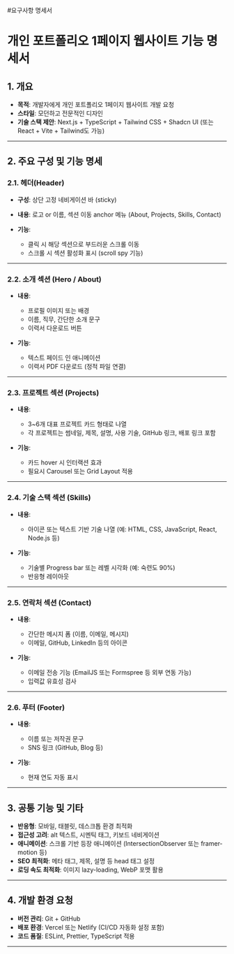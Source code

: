 #요구사항 명세서

# 개인 포트폴리오 1페이지 웹사이트 기능 명세서

## 1. 개요

* **목적**: 개발자에게 개인 포트폴리오 1페이지 웹사이트 개발 요청
* **스타일**: 모던하고 전문적인 디자인
* **기술 스택 제안**: Next.js + TypeScript + Tailwind CSS + Shadcn UI (또는 React + Vite + Tailwind도 가능)

---

## 2. 주요 구성 및 기능 명세

### 2.1. 헤더(Header)

* **구성**: 상단 고정 네비게이션 바 (sticky)
* **내용**: 로고 or 이름, 섹션 이동 anchor 메뉴 (About, Projects, Skills, Contact)
* **기능**:

  * 클릭 시 해당 섹션으로 부드러운 스크롤 이동
  * 스크롤 시 섹션 활성화 표시 (scroll spy 기능)

---

### 2.2. 소개 섹션 (Hero / About)

* **내용**:

  * 프로필 이미지 또는 배경
  * 이름, 직무, 간단한 소개 문구
  * 이력서 다운로드 버튼
* **기능**:

  * 텍스트 페이드 인 애니메이션
  * 이력서 PDF 다운로드 (정적 파일 연결)

---

### 2.3. 프로젝트 섹션 (Projects)

* **내용**:

  * 3\~6개 대표 프로젝트 카드 형태로 나열
  * 각 프로젝트는 썸네일, 제목, 설명, 사용 기술, GitHub 링크, 배포 링크 포함
* **기능**:

  * 카드 hover 시 인터랙션 효과
  * 필요시 Carousel 또는 Grid Layout 적용

---

### 2.4. 기술 스택 섹션 (Skills)

* **내용**:

  * 아이콘 또는 텍스트 기반 기술 나열 (예: HTML, CSS, JavaScript, React, Node.js 등)
* **기능**:

  * 기술별 Progress bar 또는 레벨 시각화 (예: 숙련도 90%)
  * 반응형 레이아웃

---

### 2.5. 연락처 섹션 (Contact)

* **내용**:

  * 간단한 메시지 폼 (이름, 이메일, 메시지)
  * 이메일, GitHub, LinkedIn 등의 아이콘
* **기능**:

  * 이메일 전송 기능 (EmailJS 또는 Formspree 등 외부 연동 가능)
  * 입력값 유효성 검사

---

### 2.6. 푸터 (Footer)

* **내용**:

  * 이름 또는 저작권 문구
  * SNS 링크 (GitHub, Blog 등)
* **기능**:

  * 현재 연도 자동 표시

---

## 3. 공통 기능 및 기타

* **반응형**: 모바일, 태블릿, 데스크톱 환경 최적화
* **접근성 고려**: alt 텍스트, 시멘틱 태그, 키보드 네비게이션
* **애니메이션**: 스크롤 기반 등장 애니메이션 (IntersectionObserver 또는 framer-motion 등)
* **SEO 최적화**: 메타 태그, 제목, 설명 등 head 태그 설정
* **로딩 속도 최적화**: 이미지 lazy-loading, WebP 포맷 활용

---

## 4. 개발 환경 요청

* **버전 관리**: Git + GitHub
* **배포 환경**: Vercel 또는 Netlify (CI/CD 자동화 설정 포함)
* **코드 품질**: ESLint, Prettier, TypeScript 적용

---
